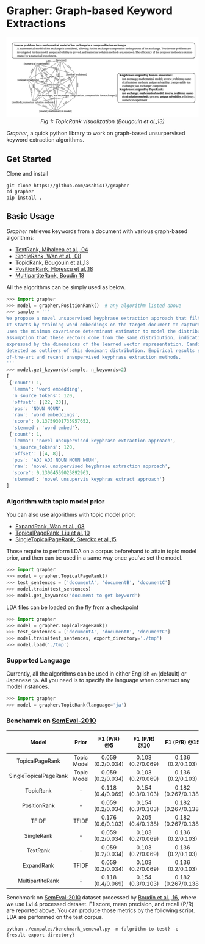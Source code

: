 # Grapher: Graph-based Keyword Extractions

<p align="center">
  <img src="./asset/topic_rank_fig.png" width="800">
  <br><i>Fig 1: TopicRank visualization (Bougouin et al.,13) </i>
</p>


*Grapher*, a quick python library to work on graph-based unsurpervised keyword extraction algorithms.

## Get Started
Clone and install

```shell script
git clone https://github.com/asahi417/grapher
cd grapher
pip install .
```

## Basic Usage
*Grapher* retrieves keywords from a document with various graph-based algorithms:
- [TextRank, Mihalcea et al., 04](https://web.eecs.umich.edu/~mihalcea/papers/mihalcea.emnlp04.pdf)
- [SingleRank, Wan et al., 08](https://aclanthology.info/pdf/C/C08/C08-1122.pdf)
- [TopicRank, Bougouin et al.,13](http://www.aclweb.org/anthology/I13-1062)
- [PositionRank, Florescu et al.,18](http://people.cs.ksu.edu/~ccaragea/papers/acl17.pdf)
- [MultipartiteRank, Boudin 18](https://arxiv.org/pdf/1803.08721.pdf)

All the algorithms can be simply used as below.

```python
>>> import grapher
>>> model = grapher.PositionRank()  # any algorithm listed above
>>> sample = '''
We propose a novel unsupervised keyphrase extraction approach that filters candidate keywords using outlier detection.
It starts by training word embeddings on the target document to capture semantic regularities among the words. It then
uses the minimum covariance determinant estimator to model the distribution of non-keyphrase word vectors, under the
assumption that these vectors come from the same distribution, indicative of their irrelevance to the semantics
expressed by the dimensions of the learned vector representation. Candidate keyphrases only consist of words that are
detected as outliers of this dominant distribution. Empirical results show that our approach outperforms state
of-the-art and recent unsupervised keyphrase extraction methods.
'''
>>> model.get_keywords(sample, n_keywords=2)
[
 {'count': 1,
  'lemma': 'word embedding',
  'n_source_tokens': 120,
  'offset': [[22, 23]],
  'pos': 'NOUN NOUN',
  'raw': 'word embeddings',
  'score': 0.13759301735957652,
  'stemmed': 'word embed'},
 {'count': 1,
  'lemma': 'novel unsupervised keyphrase extraction approach',
  'n_source_tokens': 120,
  'offset': [[4, 8]],
  'pos': 'ADJ ADJ NOUN NOUN NOUN',
  'raw': 'novel unsupervised keyphrase extraction approach',
  'score': 0.13064559025892963,
  'stemmed': 'novel unsupervis keyphras extract approach'}
]
```

### Algorithm with topic model prior
You can also use algorithms with topic model prior:
- [ExpandRank, Wan et al., 08](https://www.aaai.org/Papers/AAAI/2008/AAAI08-136.pdf)
- [TopicalPageRank, Liu et al.,10](http://nlp.csai.tsinghua.edu.cn/~lzy/publications/emnlp2010.pdf)
- [SingleTopicalPageRank, Sterckx et al.,15](https://core.ac.uk/download/pdf/55828317.pdf)

Those require to perform LDA on a corpus beforehand to attain topic model prior, and then
can be used in a same way once you've set the model. 
```python
>>> import grapher
>>> model = grapher.TopicalPageRank()
>>> test_sentences = ['documentA', 'documentB', 'documentC']
>>> model.train(test_sentences)
>>> model.get_keywords('document to get keyword')
``` 

LDA files can be loaded on the fly from a checkpoint

```python
>>> import grapher
>>> model = grapher.TopicalPageRank()
>>> test_sentences = ['documentA', 'documentB', 'documentC']
>>> model.train(test_sentences, export_directory='./tmp')
>>> model.load('./tmp')
```

### Supported Language
Currently, all the algorithms can be used in either English `en` (default) or Japanese `ja`. All you need is to specify
the language when construct any model instances. 

```python
>>> import grapher
>>> model = grapher.TopicRank(language='ja')
```


### Benchamrk on [SemEval-2010](https://www.aclweb.org/anthology/S10-1004.pdf)

|         Model         | Prior |    F1 (P/R) @5    |    F1 (P/R) @10   |     F1 (P/R) @15    | approx time (sec) |
|:---------------------:|:-----------------:|:-----------------:|:-----------------:|:-------------------:|:-----------------:|
| TopicalPageRank | Topic Model | 0.059 (0.2/0.034) | 0.103 (0.2/0.069) | 0.136 (0.2/0.103) | 124.473|
| SingleTopicalPageRank | Topic Model | 0.059 (0.2/0.034) | 0.103 (0.2/0.069) | 0.136 (0.2/0.103) | 63.909|
| TopicRank | - | 0.118 (0.4/0.069) | 0.154 (0.3/0.103) | 0.182 (0.267/0.138) | 44.972|
| PositionRank | - | 0.059 (0.2/0.034) | 0.154 (0.3/0.103) | 0.182 (0.267/0.138) | 28.133|
| TFIDF | TFIDF | 0.176 (0.6/0.103) | 0.205 (0.4/0.138) | 0.182 (0.267/0.138) | 34.752|
| SingleRank | - | 0.059 (0.2/0.034) | 0.103 (0.2/0.069) | 0.136 (0.2/0.103) | 24.02|
| TextRank | - | 0.059 (0.2/0.034) | 0.103 (0.2/0.069) | 0.136 (0.2/0.103) | 23.375|
| ExpandRank | TFIDF | 0.059 (0.2/0.034) | 0.103 (0.2/0.069) | 0.136 (0.2/0.103) | 64.131|
| MultipartiteRank | - | 0.118 (0.4/0.069) | 0.154 (0.3/0.103) | 0.182 (0.267/0.138) | 2101.312|



Benchmark on [SemEval-2010](https://www.aclweb.org/anthology/S10-1004.pdf) dataset processed by 
[Boudin et al., 16](https://www.aclweb.org/anthology/W16-3917.pdf), where we use Lvl 4 processed dataset.
F1 score, mean precision, and recall (P/R) are reported above.
You can produce those metrics by the following script. LDA are performed on the test corpus. 

```shell script
python ./exmpales/benchmark_semeval.py -m {algrithm-to-test} -e {result-export-directory}
```
